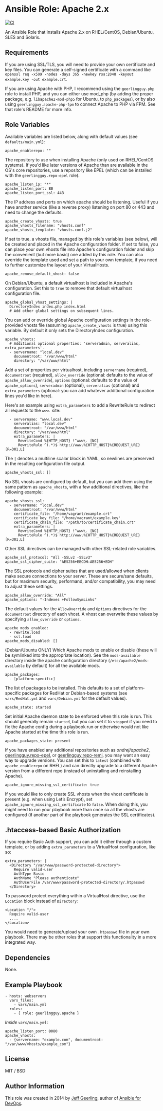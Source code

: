 # Ansible Role: Apache 2.x

[![CI](https://github.com/geerlingguy/ansible-role-apache/workflows/CI/badge.svg?event=push)](https://github.com/geerlingguy/ansible-role-apache/actions?query=workflow%3ACI)

An Ansible Role that installs Apache 2.x on RHEL/CentOS, Debian/Ubuntu, SLES and Solaris.

## Requirements

If you are using SSL/TLS, you will need to provide your own certificate and key files. You can generate a self-signed certificate with a command like `openssl req -x509 -nodes -days 365 -newkey rsa:2048 -keyout example.key -out example.crt`.

If you are using Apache with PHP, I recommend using the `geerlingguy.php` role to install PHP, and you can either use mod_php (by adding the proper package, e.g. `libapache2-mod-php5` for Ubuntu, to `php_packages`), or by also using `geerlingguy.apache-php-fpm` to connect Apache to PHP via FPM. See that role's README for more info.

## Role Variables

Available variables are listed below, along with default values (see `defaults/main.yml`):

    apache_enablerepo: ""

The repository to use when installing Apache (only used on RHEL/CentOS systems). If you'd like later versions of Apache than are available in the OS's core repositories, use a repository like EPEL (which can be installed with the `geerlingguy.repo-epel` role).

    apache_listen_ip: "*"
    apache_listen_port: 80
    apache_listen_port_ssl: 443

The IP address and ports on which apache should be listening. Useful if you have another service (like a reverse proxy) listening on port 80 or 443 and need to change the defaults.

    apache_create_vhosts: true
    apache_vhosts_filename: "vhosts.conf"
    apache_vhosts_template: "vhosts.conf.j2"

If set to true, a vhosts file, managed by this role's variables (see below), will be created and placed in the Apache configuration folder. If set to false, you can place your own vhosts file into Apache's configuration folder and skip the convenient (but more basic) one added by this role. You can also override the template used and set a path to your own template, if you need to further customize the layout of your VirtualHosts.

    apache_remove_default_vhost: false

On Debian/Ubuntu, a default virtualhost is included in Apache's configuration. Set this to `true` to remove that default virtualhost configuration file.

    apache_global_vhost_settings: |
      DirectoryIndex index.php index.html
      # Add other global settings on subsequent lines.

You can add or override global Apache configuration settings in the role-provided vhosts file (assuming `apache_create_vhosts` is true) using this variable. By default it only sets the DirectoryIndex configuration.

    apache_vhosts:
      # Additional optional properties: 'serveradmin, serveralias, extra_parameters'.
      - servername: "local.dev"
        documentroot: "/var/www/html"
        directory: "/var/www/html"

Add a set of properties per virtualhost, including `servername` (required), `documentroot` (required), `allow_override` (optional: defaults to the value of `apache_allow_override`), `options` (optional: defaults to the value of `apache_options`), `serveradmin` (optional), `serveralias` (optional) and `extra_parameters` (optional: you can add whatever additional configuration lines you'd like in here).

Here's an example using `extra_parameters` to add a RewriteRule to redirect all requests to the `www.` site:

      - servername: "www.local.dev"
        serveralias: "local.dev"
        documentroot: "/var/www/html"
        directory: "/var/www/html"
        extra_parameters: |
          RewriteCond %{HTTP_HOST} !^www\. [NC]
          RewriteRule ^(.*)$ http://www.%{HTTP_HOST}%{REQUEST_URI} [R=301,L]

The `|` denotes a multiline scalar block in YAML, so newlines are preserved in the resulting configuration file output.

    apache_vhosts_ssl: []

No SSL vhosts are configured by default, but you can add them using the same pattern as `apache_vhosts`, with a few additional directives, like the following example:

    apache_vhosts_ssl:
      - servername: "local.dev"
        documentroot: "/var/www/html"
        certificate_file: "/home/vagrant/example.crt"
        certificate_key_file: "/home/vagrant/example.key"
        certificate_chain_file: "/path/to/certificate_chain.crt"
        extra_parameters: |
          RewriteCond %{HTTP_HOST} !^www\. [NC]
          RewriteRule ^(.*)$ http://www.%{HTTP_HOST}%{REQUEST_URI} [R=301,L]

Other SSL directives can be managed with other SSL-related role variables.

    apache_ssl_protocol: "All -SSLv2 -SSLv3"
    apache_ssl_cipher_suite: "AES256+EECDH:AES256+EDH"

The SSL protocols and cipher suites that are used/allowed when clients make secure connections to your server. These are secure/sane defaults, but for maximum security, performand, and/or compatibility, you may need to adjust these settings.

    apache_allow_override: "All"
    apache_options: "-Indexes +FollowSymLinks"

The default values for the `AllowOverride` and `Options` directives for the `documentroot` directory of each vhost.  A vhost can overwrite these values by specifying `allow_override` or `options`.

    apache_mods_enabled:
      - rewrite.load
      - ssl.load
    apache_mods_disabled: []

(Debian/Ubuntu ONLY) Which Apache mods to enable or disable (these will be symlinked into the appropriate location). See the `mods-available` directory inside the apache configuration directory (`/etc/apache2/mods-available` by default) for all the available mods.

    apache_packages:
      - [platform-specific]

The list of packages to be installed. This defaults to a set of platform-specific packages for RedHat or Debian-based systems (see `vars/RedHat.yml` and `vars/Debian.yml` for the default values).

    apache_state: started

Set initial Apache daemon state to be enforced when this role is run. This should generally remain `started`, but you can set it to `stopped` if you need to fix the Apache config during a playbook run or otherwise would not like Apache started at the time this role is run.

    apache_packages_state: present

If you have enabled any additional repositories such as _ondrej/apache2_, [geerlingguy.repo-epel](https://github.com/geerlingguy/ansible-role-repo-epel), or [geerlingguy.repo-remi](https://github.com/geerlingguy/ansible-role-repo-remi), you may want an easy way to upgrade versions. You can set this to `latest` (combined with `apache_enablerepo` on RHEL) and can directly upgrade to a different Apache version from a different repo (instead of uninstalling and reinstalling Apache).

    apache_ignore_missing_ssl_certificate: true

If you would like to only create SSL vhosts when the vhost certificate is present (e.g. when using Let’s Encrypt), set `apache_ignore_missing_ssl_certificate` to `false`. When doing this, you might need to run your playbook more than once so all the vhosts are configured (if another part of the playbook generates the SSL certificates).

## .htaccess-based Basic Authorization

If you require Basic Auth support, you can add it either through a custom template, or by adding `extra_parameters` to a VirtualHost configuration, like so:

    extra_parameters: |
      <Directory "/var/www/password-protected-directory">
        Require valid-user
        AuthType Basic
        AuthName "Please authenticate"
        AuthUserFile /var/www/password-protected-directory/.htpasswd
      </Directory>

To password protect everything within a VirtualHost directive, use the `Location` block instead of `Directory`:

    <Location "/">
      Require valid-user
      ....
    </Location>

You would need to generate/upload your own `.htpasswd` file in your own playbook. There may be other roles that support this functionality in a more integrated way.

## Dependencies

None.

## Example Playbook

    - hosts: webservers
      vars_files:
        - vars/main.yml
      roles:
        - { role: geerlingguy.apache }

*Inside `vars/main.yml`*:

    apache_listen_port: 8080
    apache_vhosts:
      - {servername: "example.com", documentroot: "/var/www/vhosts/example_com"}

## License

MIT / BSD

## Author Information

This role was created in 2014 by [Jeff Geerling](https://www.jeffgeerling.com/), author of [Ansible for DevOps](https://www.ansiblefordevops.com/).
